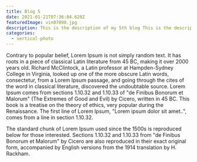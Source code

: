 ```yaml
---
title: Blog 5
date: 2021-01-21T07:36:04.628Z
featuredImage: vin07098.jpg
description: This is the description of my 5th blog This is the description of my 5th blogThis is the description of my 5th blogThis is the description of my 5th blogThis is the description of my 5th blogThis is the description of my 5th blogThis is the description of my 5th blogThis is the description of my 5th blogThis is the description of my 5th blogThis is the description of my 5th blogThis is the description of my 5th blogThis is the description of my 5th blogThis is the description of my 5th blogThis is the description of my 5th blogThis is the description of my 5th blog
categories:
  - vertical-photo
---
```


Contrary to popular belief, Lorem Ipsum is not simply random text. It has roots in a piece of classical Latin literature from 45 BC, making it over 2000 years old. Richard McClintock, a Latin professor at Hampden-Sydney College in Virginia, looked up one of the more obscure Latin words, consectetur, from a Lorem Ipsum passage, and going through the cites of the word in classical literature, discovered the undoubtable source. Lorem Ipsum comes from sections 1.10.32 and 1.10.33 of "de Finibus Bonorum et Malorum" (The Extremes of Good and Evil) by Cicero, written in 45 BC. This book is a treatise on the theory of ethics, very popular during the Renaissance. The first line of Lorem Ipsum, "Lorem ipsum dolor sit amet..", comes from a line in section 1.10.32.

The standard chunk of Lorem Ipsum used since the 1500s is reproduced below for those interested. Sections 1.10.32 and 1.10.33 from "de Finibus Bonorum et Malorum" by Cicero are also reproduced in their exact original form, accompanied by English versions from the 1914 translation by H. Rackham.
